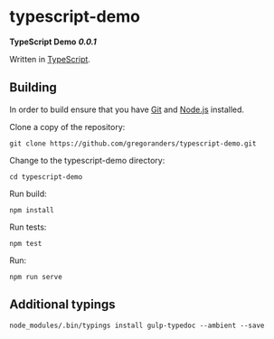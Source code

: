 # typescript-demo
**TypeScript Demo**
***0.0.1***


Written in [TypeScript](http://www.typescriptlang.org/).


## Building

In order to build ensure that you have [Git](http://git-scm.com/downloads) and [Node.js](http://nodejs.org/) installed.

Clone a copy of the repository:

```
git clone https://github.com/gregoranders/typescript-demo.git
```

Change to the typescript-demo directory:

```
cd typescript-demo
```

Run build:

```
npm install
```

Run tests:

```
npm test
```

Run:

```
npm run serve
```


## Additional typings

```
node_modules/.bin/typings install gulp-typedoc --ambient --save
```
